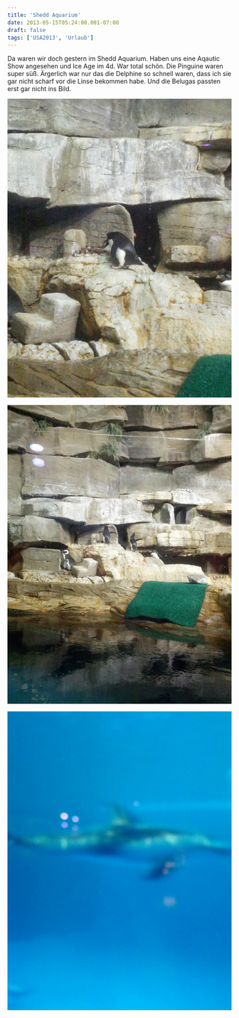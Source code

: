 ```yaml
---
title: 'Shedd Aquarium'
date: 2013-05-15T05:24:00.001-07:00
draft: false
tags: ['USA2013', 'Urlaub']
---
```


Da waren wir doch gestern im Shedd Aquarium. Haben uns eine Aqautic Show angesehen und Ice Age im 4d. War total schön. Die Pinguine waren super süß. Ärgerlich war nur das die Delphine so schnell waren, dass ich sie gar nicht scharf vor die Linse bekommen habe. Und die Belugas passten erst gar nicht ins Bild.

![](/urlaub11to15-images/13/IMG_20130514_150513.jpg)

![](/urlaub11to15-images/13/IMG_20130514_150544.jpg)

![](/urlaub11to15-images/13/IMG_20130514_150638.jpg)